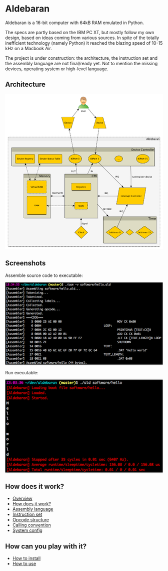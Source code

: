 # Aldebaran

Aldebaran is a 16-bit computer with 64kB RAM emulated in Python.

The specs are partly based on the IBM PC XT, but mostly follow my own design, based on ideas coming from various sources. In spite of the totally inefficient technology (namely Python) it reached the blazing speed of 10-15 kHz on a Macbook Air.

The project is under construction: the architecture, the instruction set and the assembly language are not final/ready yet. Not to mention the missing devices, operating system or high-level language.


## Architecture

![Architecture](docs/aldebaran-architecture.png)


## Screenshots

Assemble source code to executable:

![Screenshot of assembling source code](docs/screenshot-asm.png)

Run executable:

![Screenshot of running executable](docs/screenshot-ald.png)


## How does it work?

- [Overview](docs/overview.md)
- [How does it work?](docs/how-does-it-work.md)
- [Assembly language](docs/assembly.md)
- [Instruction set](docs/instruction-set.md)
- [Opcode structure](docs/opcode-structure.md)
- [Calling convention](docs/calling-convention.md)
- [System config](docs/system-config.md)


## How can you play with it?

- [How to install](docs/how-to-install.md)
- [How to use](docs/how-to-use.md)
